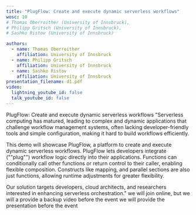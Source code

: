 ```yaml
---
title: "PlugFlow: Create and execute dynamic serverless workflows"
wosc: 10
# Thomas Oberroither (University of Innsbruck), 
# Philipp Gritsch (University of Innsbruck), 
# Sashko Ristov (University of Innsbruck)

authors:
  - name: Thomas Oberroither
    affiliation: University of Innsbruck
  - name: Philipp Gritsch
    affiliation: University of Innsbruck
  - name: Sashko Ristov
    affiliation: University of Innsbruck
presentation_filename: d1.pdf
video:
  lightning_youtube_id: false
  talk_youtube_id: false
---
```


PlugFlow: Create and execute dynamic serverless workflows "Serverless computing has matured, leading to complex and dynamic applications that challenge workflow management systems, often lacking developer-friendly tools and simple configuration, making it hard to build workflows efficiently.

This demo will showcase PlugFlow, a platform to create and execute dynamic serverless workflows. PlugFlow lets developers integrate (""plug"") workflow logic directly into their applications. Functions can conditionally call other functions or return control to their caller, enabling flexible composition. Constructs like mapping, and parallel sections are also just functions, allowing runtime adjustments for greater flexibility.

Our solution targets developers, cloud architects, and researchers interested in enhancing serverless orchestration." we will join online, but we will a provide a backup video before the event we will provide the presentation before the event
